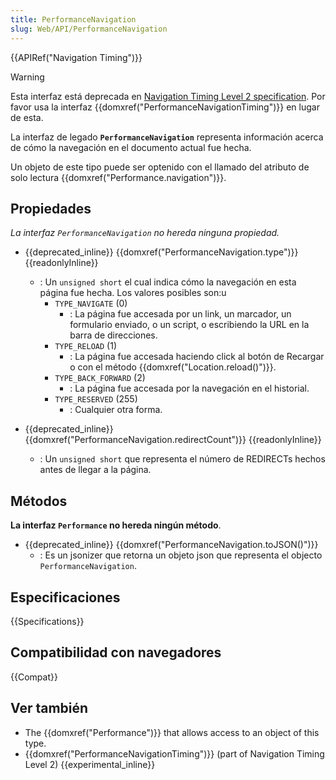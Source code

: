 ```yaml
---
title: PerformanceNavigation
slug: Web/API/PerformanceNavigation
---
```


{{APIRef("Navigation Timing")}}

> [!WARNING]
> Esta interfaz está deprecada en [Navigation Timing Level 2 specification](https://w3c.github.io/navigation-timing/#obsolete). Por favor usa la interfaz {{domxref("PerformanceNavigationTiming")}} en lugar de esta.

La interfaz de legado **`PerformanceNavigation`** representa información acerca de cómo la navegación en el documento actual fue hecha.

Un objeto de este tipo puede ser optenido con el llamado del atributo de solo lectura {{domxref("Performance.navigation")}}.

## Propiedades

_La interfaz `PerformanceNavigation` no hereda ninguna propiedad._

- {{deprecated_inline}} {{domxref("PerformanceNavigation.type")}} {{readonlyInline}}
  - : Un `unsigned short` el cual indica cómo la navegación en esta página fue hecha. Los valores posibles son:u
    - `TYPE_NAVIGATE` (0)
      - : La página fue accesada por un link, un marcador, un formulario enviado, o un script, o escribiendo la URL en la barra de direcciones.
    - `TYPE_RELOAD` (1)
      - : La página fue accesada haciendo click al botón de Recargar o con el método {{domxref("Location.reload()")}}.
    - `TYPE_BACK_FORWARD` (2)
      - : La página fue accesada por la navegación en el historial.
    - `TYPE_RESERVED` (255)
      - : Cualquier otra forma.

- {{deprecated_inline}} {{domxref("PerformanceNavigation.redirectCount")}} {{readonlyInline}}
  - : Un `unsigned short` que representa el número de REDIRECTs hechos antes de llegar a la página.

## Métodos

**La interfaz `Performance` no hereda ningún método**.

- {{deprecated_inline}} {{domxref("PerformanceNavigation.toJSON()")}}
  - : Es un jsonizer que retorna un objeto json que representa el objecto `PerformanceNavigation`.

## Especificaciones

{{Specifications}}

## Compatibilidad con navegadores

{{Compat}}

## Ver también

- The {{domxref("Performance")}} that allows access to an object of this type.
- {{domxref("PerformanceNavigationTiming")}} (part of Navigation Timing Level 2) {{experimental_inline}}
